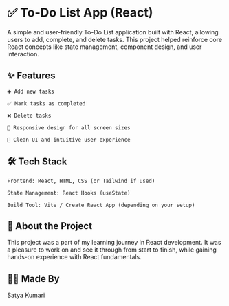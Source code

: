 # ✅ To-Do List App (React)

A simple and user-friendly To-Do List application built with React, allowing users to add, complete, and delete tasks. This project helped reinforce core React concepts like state management, component design, and user interaction.

## ✨ Features

    ➕ Add new tasks

    ✅ Mark tasks as completed

    ❌ Delete tasks

    📱 Responsive design for all screen sizes

    🧠 Clean UI and intuitive user experience

## 🛠️ Tech Stack

    Frontend: React, HTML, CSS (or Tailwind if used)

    State Management: React Hooks (useState)

    Build Tool: Vite / Create React App (depending on your setup)

## 📌 About the Project

This project was a part of my learning journey in React development. It was a pleasure to work on and see it through from start to finish, while gaining hands-on experience with React fundamentals.

## 🙋‍♀️ Made By

  Satya Kumari
